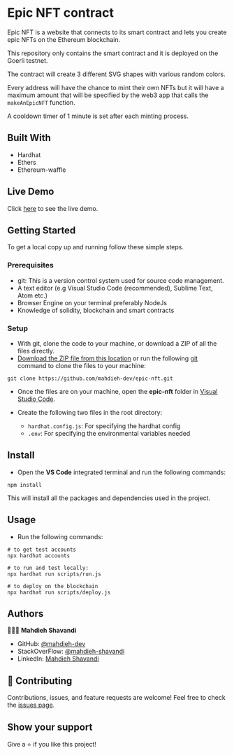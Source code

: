 # Epic NFT contract

Epic NFT is a website that connects to its smart contract and lets you create epic NFTs on the Ethereum blockchain.

This repository only contains the smart contract and it is deployed on the Goerli testnet.

The contract will create 3 different SVG shapes with various random colors.

Every address will have the chance to mint their own NFTs but it will have a maximum amount that will be specified by the web3 app that calls the `makeAnEpicNFT` function.

A cooldown timer of 1 minute is set after each minting process.


## Built With

- Hardhat
- Ethers
- Ethereum-waffle

## Live Demo

Click [here](mahdieh-nft-project.mshavandi.repl.co/) to see the live demo.

## Getting Started

To get a local copy up and running follow these simple steps.

### Prerequisites

- git: This is a version control system used for source code management.
- A text editor (e.g Visual Studio Code (recommended), Sublime Text, Atom etc.)
- Browser Engine on your terminal preferably NodeJs
- Knowledge of solidity, blockchain and smart contracts

### Setup

- With git, clone the code to your machine, or download a ZIP of all the files directly.
- [Download the ZIP file from this location](https://github.com/mahdieh-dev/epic-nft/archive/refs/heads/main.zip) or run the following [git](https://git-scm.com/) command to clone the files to your machine:

```
git clone https://github.com/mahdieh-dev/epic-nft.git
```

- Once the files are on your machine, open the **epic-nft** folder in [Visual Studio Code](https://code.visualstudio.com/download).
- Create the following two files in the root directory:

  - `hardhat.config.js`: For specifying the hardhat config
  - `.env`: For specifying the environmental variables needed

## Install

- Open the **VS Code** integrated terminal and run the following commands:

```
npm install
```

This will install all the packages and dependencies used in the project.

## Usage

- Run the following commands:

```shell
# to get test accounts
npx hardhat accounts

# to run and test locally:
npx hardhat run scripts/run.js

# to deploy on the blockchain
npx hardhat run scripts/deploy.js
```

## Authors

👩🏻‍💼 **Mahdieh Shavandi**

- GitHub: [@mahdieh-dev](https://github.com/mahdieh-dev)
- StackOverFlow: [@mahdieh-shavandi](https://stackoverflow.com/users/8898138/mahdieh-shavandi)
- LinkedIn: [Mahdieh Shavandi](https://www.linkedin.com/in/mshvnd/)

## 🤝 Contributing

Contributions, issues, and feature requests are welcome!
Feel free to check the [issues page](../../issues/).

## Show your support

Give a ⭐️ if you like this project!
